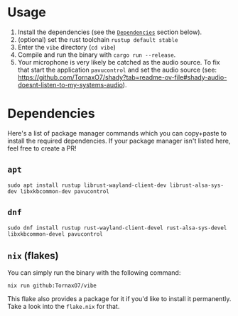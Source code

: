 # Usage

1. Install the dependencies (see the [`Dependencies`](https://github.com/TornaxO7/vibe/blob/main/USAGE.md#dependencies) section below).
2. (optional) set the rust toolchain `rustup default stable`
3. Enter the `vibe` directory (`cd vibe`)
4. Compile and run the binary with `cargo run --release`.
5. Your microphone is very likely be catched as the audio source.
   To fix that start the application `pavucontrol` and set the audio source (see: https://github.com/TornaxO7/shady?tab=readme-ov-file#shady-audio-doesnt-listen-to-my-systems-audio).

# Dependencies

Here's a list of package manager commands which you can copy+paste to install the required dependencies.
If your package manager isn't listed here, feel free to create a PR!

## `apt`

```
sudo apt install rustup librust-wayland-client-dev librust-alsa-sys-dev libxkbcommon-dev pavucontrol
```

## `dnf`

```
sudo dnf install rustup rust-wayland-client-devel rust-alsa-sys-devel libxkbcommon-devel pavucontrol
```

## `nix` (flakes)

You can simply run the binary with the following command:

```
nix run github:TornaxO7/vibe
```

This flake also provides a package for it if you'd like to install it permanently. Take a look into the `flake.nix` for that.
